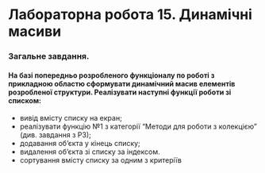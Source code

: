 # Лабораторна робота 15. Динамічні масиви

### Загальне завдання.

#### На базі попередньо розробленого функціоналу по роботі з прикладною областю сформувати динамічний масив елементів розробленої структури. Реалізувати наступні функції роботи зі списком:
- вивід вмісту списку на екран;
- реалізувати функцію №1 з категорії “Методи для роботи з колекцією” (див. завдання з РЗ);
- додавання об’єкта у кінець списку;
- видалення об’єкта зі списку за індексом.
- сортування вмісту списку за одним з критеріїв